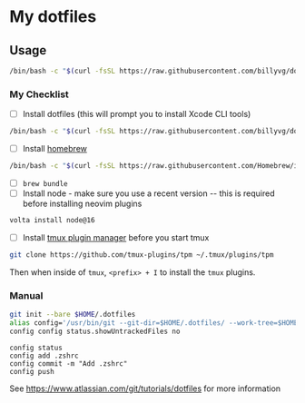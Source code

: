 # My dotfiles

## Usage

```bash
/bin/bash -c "$(curl -fsSL https://raw.githubusercontent.com/billyvg/dotfiles/main/.dotfiles-bootstrap.sh)"
```

### My Checklist

- [ ] Install dotfiles (this will prompt you to install Xcode CLI tools)
```bash
/bin/bash -c "$(curl -fsSL https://raw.githubusercontent.com/billyvg/dotfiles/main/.dotfiles-bootstrap.sh)"
```
- [ ] Install [homebrew](https://brew.sh)
```bash
/bin/bash -c "$(curl -fsSL https://raw.githubusercontent.com/Homebrew/install/HEAD/install.sh)"
```
- [ ] `brew bundle`
- [ ] Install node - make sure you use a recent version -- this is required before installing neovim plugins
```bash
volta install node@16
```
- [ ] Install [tmux plugin manager](https://github.com/tmux-plugins/tpm) before you start tmux
```bash
git clone https://github.com/tmux-plugins/tpm ~/.tmux/plugins/tpm
```
Then when inside of `tmux`, `<prefix> + I` to install the `tmux` plugins.


### Manual
```bash
git init --bare $HOME/.dotfiles
alias config='/usr/bin/git --git-dir=$HOME/.dotfiles/ --work-tree=$HOME'
config config status.showUntrackedFiles no
```


```
config status
config add .zshrc
config commit -m "Add .zshrc"
config push
```


See https://www.atlassian.com/git/tutorials/dotfiles for more information
